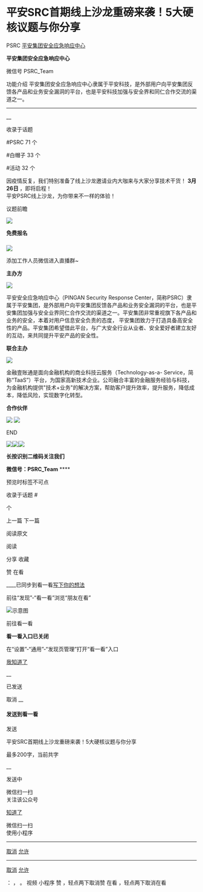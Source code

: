 #  平安SRC首期线上沙龙重磅来袭！5大硬核议题与你分享

PSRC  [ 平安集团安全应急响应中心 ](javascript:void\(0\);)

**平安集团安全应急响应中心** ![]()

微信号 PSRC_Team

功能介绍 平安集团安全应急响应中心隶属于平安科技，是外部用户向平安集团反馈各产品和业务安全漏洞的平台，也是平安科技加强与安全界和同仁合作交流的渠道之一。

____

__

收录于话题

#PSRC 71 个

#白帽子 33 个

#活动 32 个

因疫情反复，我们特别准备了线上沙龙邀请业内大咖来与大家分享技术干货！ **3月26日** ，即将启程！  
平安PSRC线上沙龙，为你带来不一样的体验！  

议题前瞻

  

![](https://raw.githubusercontent.com/tuchuang9/tc1/refs/heads/main/public/20220311194050.png)

  

  

 **免费报名**

###  

![](https://raw.githubusercontent.com/tuchuang9/tc1/refs/heads/main/public/20220311194054.png)

添加工作人员微信进入直播群~  

  

 **主办方**

![](https://raw.githubusercontent.com/tuchuang9/tc1/refs/heads/main/public/20220311194056.png)

平安安全应急响应中心（PINGAN Security Response
Center，简称PSRC）隶属于平安集团，是外部用户向平安集团反馈各产品和业务安全漏洞的平台，也是平安集团加强与安全业界同仁合作交流的渠道之一。平安集团非常重视旗下各产品和业务的安全，本着对用户信息安全负责的态度，
平安集团致力于打造具备高安全性的产品。平安集团希望借此平台，与广大安全行业从业者、安全爱好者建立友好的互动，来共同提升平安产品的安全性。  
  

 **联合主办**

  

![](https://raw.githubusercontent.com/tuchuang9/tc1/refs/heads/main/public/20220311194057.png)

  
金融壹账通是面向金融机构的商业科技云服务（Technology-as-a-
Service，简称“TaaS”）平台，为国家高新技术企业。公司融合丰富的金融服务经验与科技，为金融机构提供"技术+业务"的解决方案，帮助客户提升效率，提升服务，降低成本，降低风险，实现数字化转型。  
  

 **合作伙伴**

  

![](https://raw.githubusercontent.com/tuchuang9/tc1/refs/heads/main/public/20220311194059.png)
![](https://raw.githubusercontent.com/tuchuang9/tc1/refs/heads/main/public/20220311194100.png)

  

  

END

  

  

![](https://raw.githubusercontent.com/tuchuang9/tc1/refs/heads/main/public/20220311194101.png)![](https://raw.githubusercontent.com/tuchuang9/tc1/refs/heads/main/public/20220311194102.png)![](https://raw.githubusercontent.com/tuchuang9/tc1/refs/heads/main/public/20220311194103.png)

 **长按识别二维码关注我们**

 **微信号：PSRC_Team** ****

  

预览时标签不可点

收录于话题 #

 个

上一篇 下一篇

阅读原文

阅读

分享 收藏

赞 在看

____已同步到看一看[写下你的想法](javascript:;)

前往“发现”-“看一看”浏览“朋友在看”

![示意图](//res.wx.qq.com/mmbizwap/zh_CN/htmledition/images/pic/appmsg/pic_like_comment55871f.png)

前往看一看

**看一看入口已关闭**

在“设置”-“通用”-“发现页管理”打开“看一看”入口

[我知道了](javascript:;)

__

已发送

取消 __

####  发送到看一看

发送

平安SRC首期线上沙龙重磅来袭！5大硬核议题与你分享

最多200字，当前共字

__

发送中

微信扫一扫  
关注该公众号

[知道了](javascript:;)

微信扫一扫  
使用小程序

****

[取消](javascript:void\(0\);) [允许](javascript:void\(0\);)

****

[取消](javascript:void\(0\);) [允许](javascript:void\(0\);)

： ， 。 视频 小程序 赞 ，轻点两下取消赞 在看 ，轻点两下取消在看

